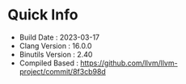 # Quick Info
* Build Date : 2023-03-17
* Clang Version : 16.0.0
* Binutils Version : 2.40
* Compiled Based : https://github.com/llvm/llvm-project/commit/8f3cb98d

